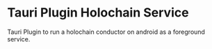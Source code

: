 # Tauri Plugin Holochain Service

Tauri Plugin to run a holochain conductor on android as a foreground service.